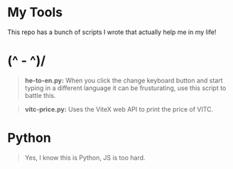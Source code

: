 # My Tools

This repo has a bunch of scripts I wrote that actually help me in my life!

#  (^ - ^)/

> **he-to-en.py:** When you click the change keyboard button and start typing in a different language it can be frusturating, use this script to battle this.

> **vitc-price.py:** Uses the ViteX web API to print the price of VITC.

# Python

> Yes, I know this is Python, JS is too hard.
